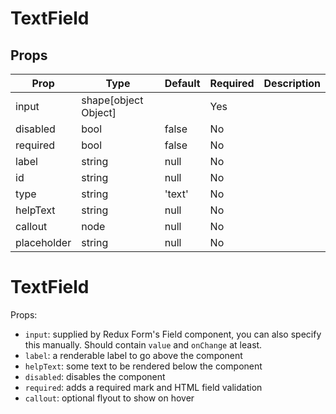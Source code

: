 TextField
=========


Props
-----

Prop                  | Type     | Default                   | Required | Description
--------------------- | -------- | ------------------------- | -------- | -----------
input|shape[object Object]||Yes|
disabled|bool|false|No|
required|bool|false|No|
label|string|null|No|
id|string|null|No|
type|string|'text'|No|
helpText|string|null|No|
callout|node|null|No|
placeholder|string|null|No|

# TextField

Props:

* `input`: supplied by Redux Form's Field component, you can also specify this manually. Should contain `value` and `onChange` at least.
* `label`: a renderable label to go above the component
* `helpText`: some text to be rendered below the component
* `disabled`: disables the component
* `required`: adds a required mark and HTML field validation
* `callout`: optional flyout to show on hover
